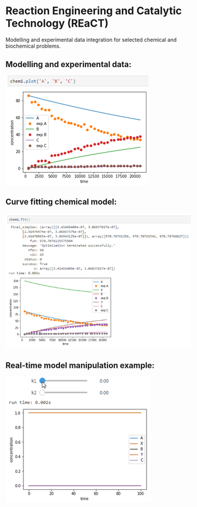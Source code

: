 # Reaction Engineering and Catalytic Technology (REaCT)
Modelling and experimental data integration for selected chemical and biochemical problems.

## Modelling and experimental data:
![model](img/Before_optimisation.png)

## Curve fitting chemical model:
![fitting](img/After_optimisation.png)

## Real-time model manipulation example:

![sliders.gif](img/sliders.gif "Rate constants sliders")

